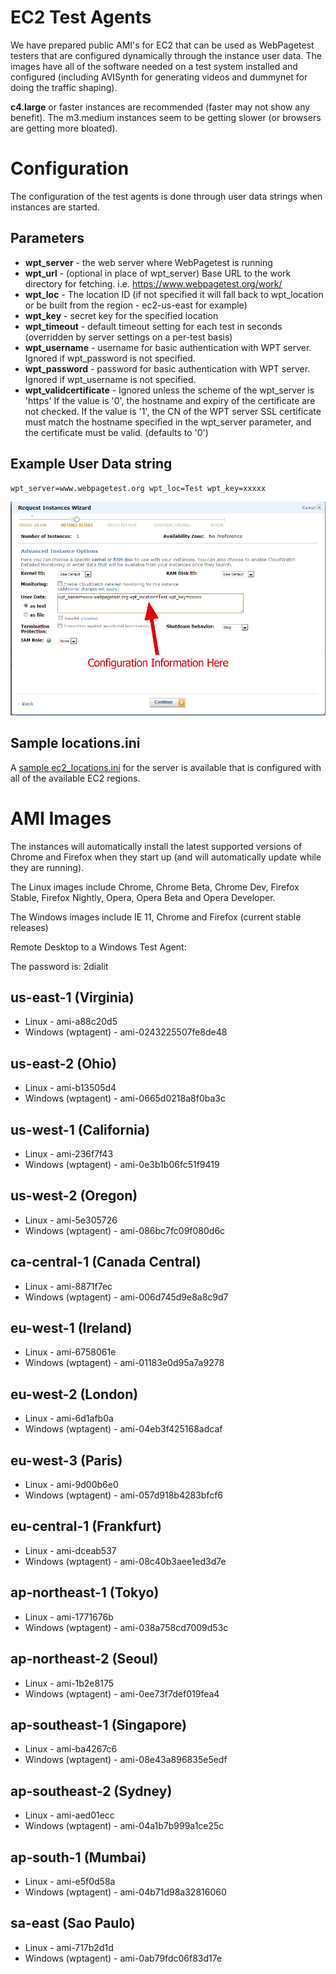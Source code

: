 # EC2 Test Agents

We have prepared public AMI's for EC2 that can be used as WebPagetest testers that are configured dynamically through the instance user data. The images have all of the software needed on a test system installed and configured (including AVISynth for generating videos and dummynet for doing the traffic shaping).

**c4.large** or faster instances are recommended (faster may not show any benefit).  The m3.medium instances seem to be getting slower (or browsers are getting more bloated).

# Configuration

The configuration of the test agents is done through user data strings when instances are started.

## Parameters

* **wpt_server** - the web server where WebPagetest is running
* **wpt_url** - (optional in place of wpt_server) Base URL to the work directory for fetching.  i.e. https://www.webpagetest.org/work/
* **wpt_loc** - The location ID (if not specified it will fall back to wpt_location or be built from the region - ec2-us-east for example)
* **wpt_key** - secret key for the specified location
* **wpt_timeout** - default timeout setting for each test in seconds (overridden by server settings on a per-test basis)
* **wpt_username** - username for basic authentication with WPT server. Ignored if wpt_password is not specified.
* **wpt_password** - password for basic authentication with WPT server. Ignored if wpt_username is not specified.
* **wpt_validcertificate** - Ignored unless the scheme of the wpt_server is 'https' If the value is '0', the hostname and expiry of the certificate are not checked. If the value is '1', the CN of the WPT server SSL certificate must match the hostname specified in the wpt_server parameter, and the certificate must be valid. (defaults to '0')

## Example User Data string
```
wpt_server=www.webpagetest.org wpt_loc=Test wpt_key=xxxxx
```

![EC2 user data](images/ec2config.png)

## Sample locations.ini

A [sample ec2_locations.ini](https://github.com/WPO-Foundation/webpagetest/blob/master/www/settings/ec2_locations.ini) for the server is available that is configured with all of the available EC2 regions.

# AMI Images

The instances will automatically install the latest supported versions of Chrome and Firefox when they start up (and will automatically update while they are running).

The Linux images include Chrome, Chrome Beta, Chrome Dev, Firefox Stable, Firefox Nightly, Opera, Opera Beta and Opera Developer.

The Windows images include IE 11, Chrome and Firefox (current stable releases)

Remote Desktop to a Windows Test Agent:

The password is: 2dialit

## us-east-1 (Virginia)

* Linux - ami-a88c20d5
* Windows (wptagent) - ami-0243225507fe8de48

## us-east-2 (Ohio)

* Linux - ami-b13505d4
* Windows (wptagent) - ami-0665d0218a8f0ba3c

## us-west-1 (California)

* Linux - ami-236f7f43
* Windows (wptagent) - ami-0e3b1b06fc51f9419

## us-west-2 (Oregon)

* Linux - ami-5e305726
* Windows (wptagent) - ami-086bc7fc09f080d6c

## ca-central-1 (Canada Central)

* Linux - ami-8871f7ec
* Windows (wptagent) - ami-006d745d9e8a8c9d7

## eu-west-1 (Ireland)

* Linux - ami-6758061e
* Windows (wptagent) - ami-01183e0d95a7a9278

## eu-west-2 (London)

* Linux - ami-6d1afb0a
* Windows (wptagent) - ami-04eb3f425168adcaf

## eu-west-3 (Paris)

* Linux - ami-9d00b6e0
* Windows (wptagent) - ami-057d918b4283bfcf6

## eu-central-1 (Frankfurt)

* Linux - ami-dceab537
* Windows (wptagent) - ami-08c40b3aee1ed3d7e

## ap-northeast-1 (Tokyo)

* Linux - ami-1771676b
* Windows (wptagent) - ami-038a758cd7009d53c

## ap-northeast-2 (Seoul)

* Linux - ami-1b2e8175
* Windows (wptagent) - ami-0ee73f7def019fea4

## ap-southeast-1 (Singapore)

* Linux - ami-ba4267c6
* Windows (wptagent) - ami-08e43a896835e5edf

## ap-southeast-2 (Sydney)

* Linux - ami-aed01ecc
* Windows (wptagent) - ami-04a1b7b999a1ce25c

## ap-south-1 (Mumbai)

* Linux - ami-e5f0d58a
* Windows (wptagent) - ami-04b71d98a32816060

## sa-east (Sao Paulo)

* Linux - ami-717b2d1d
* Windows (wptagent) - ami-0ab79fdc06f83d17e
